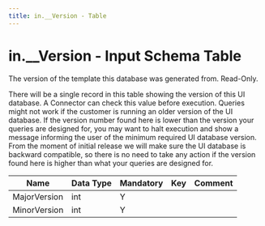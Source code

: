 ```yaml
---
title: in.__Version - Table
---
```

# in.__Version - Input Schema Table

The version of the template this database was generated from. Read-Only.

There will be a single record in this table showing the version of this UI database. A Connector can check this value before execution. Queries might not work if the customer is running an older version of the UI database. If the version number found here is lower than the version your queries are designed for, you may want to halt execution and show a message informing the user of the minimum required UI database version. From the moment of initial release we will make sure the UI database is backward compatible, so there is no need to take any action if the version found here is higher than what your queries are designed for.

| Name         | Data Type | Mandatory | Key | Comment |
|--------------|-----------|-----------|-----|---------|
| MajorVersi​​on | int       | Y         |     |         |
| MinorVersion | int       | Y         |     |         |